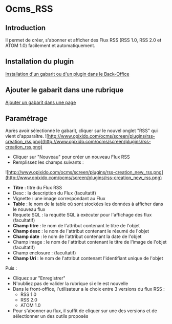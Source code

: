 <h1>Ocms_RSS</h1>

<h2>Introduction</h2>

Il permet de créer, s'abonner et afficher des Flux RSS (RSS 1.0, RSS 2.0 et ATOM 1.0) facilement et automatiquement.

<h2>Installation du plugin</h2>

[Installation d'un gabarit ou d'un plugin dans le Back-Office](CreationGabarit#Installation_du_gabarit_ou_du_plugin.md)


<h2>Ajouter le gabarit dans une rubrique</h2>

[Ajouter un gabarit dans une page](CreationGabarit#Ajouter_un_gabarit_dans_une_page.md)

<h2>Paramétrage</h2>

Après avoir sélectionné le gabarit, cliquer sur le nouvel onglet "RSS" qui vient d'apparaître.
![http://www.opixido.com/ocms/screen/plugins/rss-creation_rss.png](http://www.opixido.com/ocms/screen/plugins/rss-creation_rss.png)
<ul>
<li>Cliquer sur "Nouveau" pour créer un nouveau Flux RSS</li>
<li>Remplissez les champs suivants :</li>
</ul>

![http://www.opixido.com/ocms/screen/plugins/rss-creation_new_rss.png](http://www.opixido.com/ocms/screen/plugins/rss-creation_new_rss.png)

<ul>
<li><b>Titre</b> : titre du Flux RSS</li>
<li>Desc : la description du Flux (facultatif)</li>
<li>Vignette : une image correspondant au Flux</li>
<li><b>Table</b> : le nom de la table où sont stockées les données à afficher dans le nouveau flux</li>
<li>Requete SQL : la requête SQL à exécuter pour l'affichage des flux (facultatif)</li>
<li><b>Champ titre</b> : le nom de l'attribut contenant le titre de l'objet</li>
<li><b>Champ desc</b> : le nom de l'attribut contenant le résumé de l'objet</li>
<li><b>Champ date</b> : le nom de l'attribut contenant la date de l'objet</li>
<li>Champ image : le nom de l'attribut contenant le titre de l'image de l'objet (facultatif)</li>
<li>Champ enclosure : (facultatif)</li>
<li><b>Champ Uri</b> : le nom de l'attribut contenant l'identifiant unique de l'objet</li>
</ul>

Puis :
<ul>
<li>Cliquez sur "Enregistrer"</li>
<li>N'oubliez pas de valider la rubrique si elle est nouvelle</li>
<li>Dans le front-office, l'utilisateur a le choix entre 3 versions du flux RSS :<br>
<ul><li>RSS 1.0</li><li>RSS 2.0</li><li>ATOM 1.0</li></ul></li>
<li>Pour s'abonner au flux, il suffit de cliquer sur une des versions et de sélectionner un des outils proposés</li>
</ul>